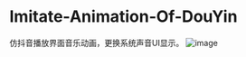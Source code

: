 # Imitate-Animation-Of-DouYin
仿抖音播放界面音乐动画，更换系统声音UI显示。
![image](https://github.com/edward-cheng/Imitate-Animation-Of-DouYin/blob/master/Imitate%20Animation%20Of%20DouYin/screenshot.png?raw=true)
